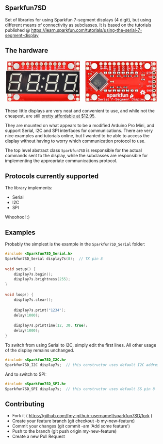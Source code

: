 ## Sparkfun7SD


Set of libraries for using Sparkfun 7-segment displays (4 digit), but using different means of connectivity as subclasses. It is based on the tutorials published @ https://learn.sparkfun.com/tutorials/using-the-serial-7-segment-display

## The hardware

<img src="https://raw.githubusercontent.com/kigster/sparkfun7SD/master/sparfun7SD.jpg">

These little displays are very neat and convenient to use, and while not the cheapest, are still [pretty affordable at $12.95](https://www.sparkfun.com/products/11441).

They are mounted on what appears to be a modified Arduino Pro Mini, and support Serial, I2C and SPI interfaces for communications.   There are very nice examples and tutorials online, but I wanted to be able to access the display without having to worry which communication protocol to use.

The top level abstract class ```Sparkfun7SD``` is responsible for the actual commands sent to the display, while the subclasses are responsible for implementing the appropriate communications protocol.

## Protocols currently supported

The library implements:

* Serial
* I2C
* SPI

Whoohoo! :)

## Examples

Probably the simplest is the example in the ```Sparkfun7SD_Serial``` folder:

```c++
#include <Sparkfun7SD_Serial.h>
Sparkfun7SD_Serial display7s(8);  // TX pin 8

void setup() {
    display7s.begin();
    display7s.brightness(255);
}

void loop() {
    display7s.clear();

    display7s.print("1234");
    delay(1000);

    display7s.printTime(12, 30, true);
    delay(1000);
}
```

To switch from using Serial to I2C, simply edit the first lines. All other usage of the display remains unchanged.

```c++
#include <Sparkfun7SD_I2C.h>
Sparkfun7SD_I2C display7s;  // this constructor uses default I2C address 0x71
```

And to switch to SPI:

```c++
#include <Sparkfun7SD_SPI.h>
Sparkfun7SD_SPI display7s;  // this constructor uses default SS pin 8
```


## Contributing

* Fork it ( https://github.com/[my-github-username]/sparkfun7SD/fork )
* Create your feature branch (git checkout -b my-new-feature)
* Commit your changes (git commit -am 'Add some feature')
* Push to the branch (git push origin my-new-feature)
* Create a new Pull Request
